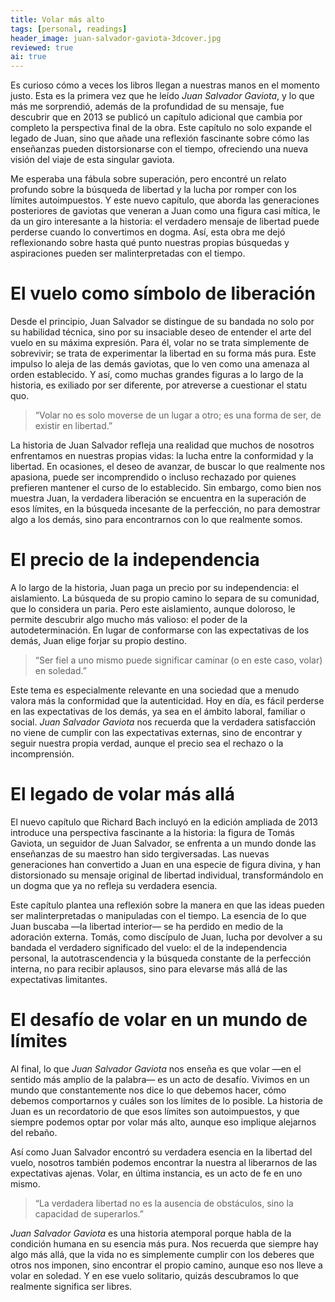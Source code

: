 ```yaml
---
title: Volar más alto
tags: [personal, readings]  
header_image: juan-salvador-gaviota-3dcover.jpg  
reviewed: true  
ai: true  
---
```

Es curioso cómo a veces los libros llegan a nuestras manos en el momento justo. Esta es la primera vez que he leído *Juan Salvador Gaviota*, y lo que más me sorprendió, además de la profundidad de su mensaje, fue descubrir que en 2013 se publicó un capítulo adicional que cambia por completo la perspectiva final de la obra.<!-- excerpt-end --> Este capítulo no solo expande el legado de Juan, sino que añade una reflexión fascinante sobre cómo las enseñanzas pueden distorsionarse con el tiempo, ofreciendo una nueva visión del viaje de esta singular gaviota.

Me esperaba una fábula sobre superación, pero encontré un relato profundo sobre la búsqueda de libertad y la lucha por romper con los límites autoimpuestos. Y este nuevo capítulo, que aborda las generaciones posteriores de gaviotas que veneran a Juan como una figura casi mítica, le da un giro interesante a la historia: el verdadero mensaje de libertad puede perderse cuando lo convertimos en dogma. Así, esta obra me dejó reflexionando sobre hasta qué punto nuestras propias búsquedas y aspiraciones pueden ser malinterpretadas con el tiempo.

# El vuelo como símbolo de liberación

Desde el principio, Juan Salvador se distingue de su bandada no solo por su habilidad técnica, sino por su insaciable deseo de entender el arte del vuelo en su máxima expresión. Para él, volar no se trata simplemente de sobrevivir; se trata de experimentar la libertad en su forma más pura. Este impulso lo aleja de las demás gaviotas, que lo ven como una amenaza al orden establecido. Y así, como muchas grandes figuras a lo largo de la historia, es exiliado por ser diferente, por atreverse a cuestionar el statu quo.

> “Volar no es solo moverse de un lugar a otro; es una forma de ser, de existir en libertad.”

La historia de Juan Salvador refleja una realidad que muchos de nosotros enfrentamos en nuestras propias vidas: la lucha entre la conformidad y la libertad. En ocasiones, el deseo de avanzar, de buscar lo que realmente nos apasiona, puede ser incomprendido o incluso rechazado por quienes prefieren mantener el curso de lo establecido. Sin embargo, como bien nos muestra Juan, la verdadera liberación se encuentra en la superación de esos límites, en la búsqueda incesante de la perfección, no para demostrar algo a los demás, sino para encontrarnos con lo que realmente somos.

# El precio de la independencia

A lo largo de la historia, Juan paga un precio por su independencia: el aislamiento. La búsqueda de su propio camino lo separa de su comunidad, que lo considera un paria. Pero este aislamiento, aunque doloroso, le permite descubrir algo mucho más valioso: el poder de la autodeterminación. En lugar de conformarse con las expectativas de los demás, Juan elige forjar su propio destino.

> “Ser fiel a uno mismo puede significar caminar (o en este caso, volar) en soledad.”

Este tema es especialmente relevante en una sociedad que a menudo valora más la conformidad que la autenticidad. Hoy en día, es fácil perderse en las expectativas de los demás, ya sea en el ámbito laboral, familiar o social. *Juan Salvador Gaviota* nos recuerda que la verdadera satisfacción no viene de cumplir con las expectativas externas, sino de encontrar y seguir nuestra propia verdad, aunque el precio sea el rechazo o la incomprensión.

# El legado de volar más allá

El nuevo capítulo que Richard Bach incluyó en la edición ampliada de 2013 introduce una perspectiva fascinante a la historia: la figura de Tomás Gaviota, un seguidor de Juan Salvador, se enfrenta a un mundo donde las enseñanzas de su maestro han sido tergiversadas. Las nuevas generaciones han convertido a Juan en una especie de figura divina, y han distorsionado su mensaje original de libertad individual, transformándolo en un dogma que ya no refleja su verdadera esencia.

Este capítulo plantea una reflexión sobre la manera en que las ideas pueden ser malinterpretadas o manipuladas con el tiempo. La esencia de lo que Juan buscaba —la libertad interior— se ha perdido en medio de la adoración externa. Tomás, como discípulo de Juan, lucha por devolver a su bandada el verdadero significado del vuelo: el de la independencia personal, la autotrascendencia y la búsqueda constante de la perfección interna, no para recibir aplausos, sino para elevarse más allá de las expectativas limitantes.

# El desafío de volar en un mundo de límites

Al final, lo que *Juan Salvador Gaviota* nos enseña es que volar —en el sentido más amplio de la palabra— es un acto de desafío. Vivimos en un mundo que constantemente nos dice lo que debemos hacer, cómo debemos comportarnos y cuáles son los límites de lo posible. La historia de Juan es un recordatorio de que esos límites son autoimpuestos, y que siempre podemos optar por volar más alto, aunque eso implique alejarnos del rebaño.

Así como Juan Salvador encontró su verdadera esencia en la libertad del vuelo, nosotros también podemos encontrar la nuestra al liberarnos de las expectativas ajenas. Volar, en última instancia, es un acto de fe en uno mismo.

> “La verdadera libertad no es la ausencia de obstáculos, sino la capacidad de superarlos.”

*Juan Salvador Gaviota* es una historia atemporal porque habla de la condición humana en su esencia más pura. Nos recuerda que siempre hay algo más allá, que la vida no es simplemente cumplir con los deberes que otros nos imponen, sino encontrar el propio camino, aunque eso nos lleve a volar en soledad. Y en ese vuelo solitario, quizás descubramos lo que realmente significa ser libres.
